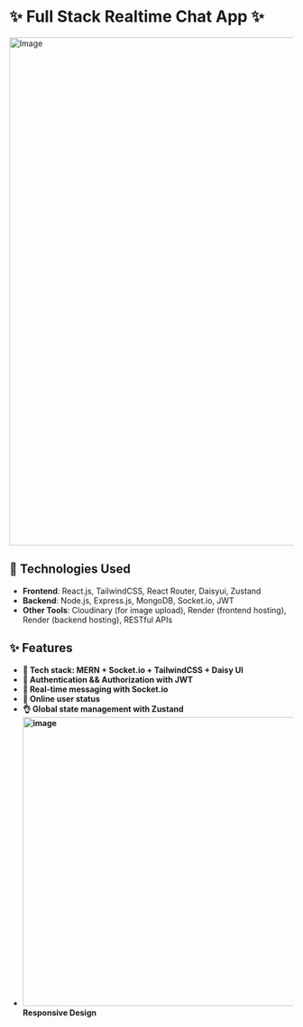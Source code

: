 # ✨ Full Stack Realtime Chat App ✨

<img width="1920" height="900" alt="Image" src="https://github.com/user-attachments/assets/87d521da-1fdd-490b-93e0-b26b48f87783" />

## 🧰 Technologies Used

- **Frontend**: React.js, TailwindCSS, React Router, Daisyui, Zustand
- **Backend**: Node.js, Express.js, MongoDB, Socket.io, JWT
- **Other Tools**: Cloudinary (for image upload), Render (frontend hosting), Render (backend hosting), RESTful APIs

## ✨ Features

- **🌟 Tech stack: MERN + Socket.io + TailwindCSS + Daisy UI**
- **🎃 Authentication && Authorization with JWT**
- **👾 Real-time messaging with Socket.io**
- **🚀 Online user status**
- **👌 Global state management with Zustand**
- **<img width="512" height="512" alt="image" src="https://github.com/user-attachments/assets/63f1d9c3-de2e-4491-810b-e3bf0aca02d2" />
Responsive Design**
